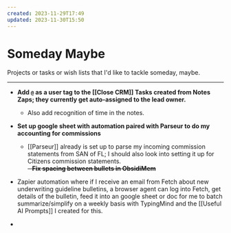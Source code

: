 ```yaml
---
created: 2023-11-29T17:49
updated: 2023-11-30T15:50
---
```

# Someday Maybe 
Projects or tasks or wish lists that I'd like to tackle someday, maybe.

---

- **Add `@` as a user tag to the [[Close CRM]] Tasks created from Notes Zaps; they currently get auto-assigned to the lead owner.**
	- Also add recognition of time in the notes.
- **Set up google sheet with automation paired with Parseur to do my accounting for commissions**
	- [[Parseur]] already is set up to parse my incoming commission statements from SAN of FL; I should also look into setting it up for Citizens commission statements.  
~~- **Fix spacing between bullets in ObsidiMem**~~

- Zapier automation where if I receive an email from Fetch about new underwriting guideline bulletins, a browser agent can log into Fetch, get details of the bulletin, feed it into an google sheet or doc for me to batch summarize/simplify on a weekly basis with TypingMind and the [[Useful AI Prompts]] I created for this.
- 